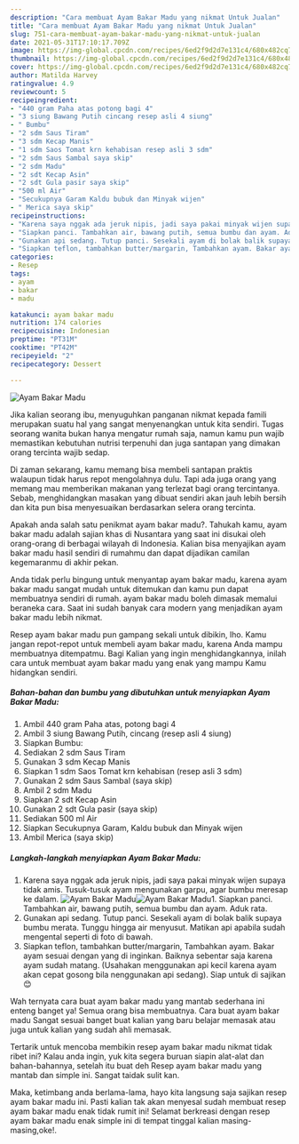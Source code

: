 ```yaml
---
description: "Cara membuat Ayam Bakar Madu yang nikmat Untuk Jualan"
title: "Cara membuat Ayam Bakar Madu yang nikmat Untuk Jualan"
slug: 751-cara-membuat-ayam-bakar-madu-yang-nikmat-untuk-jualan
date: 2021-05-31T17:10:17.709Z
image: https://img-global.cpcdn.com/recipes/6ed2f9d2d7e131c4/680x482cq70/ayam-bakar-madu-foto-resep-utama.jpg
thumbnail: https://img-global.cpcdn.com/recipes/6ed2f9d2d7e131c4/680x482cq70/ayam-bakar-madu-foto-resep-utama.jpg
cover: https://img-global.cpcdn.com/recipes/6ed2f9d2d7e131c4/680x482cq70/ayam-bakar-madu-foto-resep-utama.jpg
author: Matilda Harvey
ratingvalue: 4.9
reviewcount: 5
recipeingredient:
- "440 gram Paha atas potong bagi 4"
- "3 siung Bawang Putih cincang resep asli 4 siung"
- " Bumbu"
- "2 sdm Saus Tiram"
- "3 sdm Kecap Manis"
- "1 sdm Saos Tomat krn kehabisan resep asli 3 sdm"
- "2 sdm Saus Sambal saya skip"
- "2 sdm Madu"
- "2 sdt Kecap Asin"
- "2 sdt Gula pasir saya skip"
- "500 ml Air"
- "Secukupnya Garam Kaldu bubuk dan Minyak wijen"
- " Merica saya skip"
recipeinstructions:
- "Karena saya nggak ada jeruk nipis, jadi saya pakai minyak wijen supaya tidak amis. Tusuk-tusuk ayam mengunakan garpu, agar bumbu meresap ke dalam."
- "Siapkan panci. Tambahkan air, bawang putih, semua bumbu dan ayam. Aduk rata."
- "Gunakan api sedang. Tutup panci. Sesekali ayam di bolak balik supaya bumbu merata. Tunggu hingga air menyusut. Matikan api apabila sudah mengental seperti di foto di bawah."
- "Siapkan teflon, tambahkan butter/margarin, Tambahkan ayam. Bakar ayam sesuai dengan yang di inginkan. Baiknya sebentar saja karena ayam sudah matang. (Usahakan menggunakan api kecil karena ayam akan cepat gosong bila nenggunakan api sedang). Siap untuk di sajikan 😊"
categories:
- Resep
tags:
- ayam
- bakar
- madu

katakunci: ayam bakar madu 
nutrition: 174 calories
recipecuisine: Indonesian
preptime: "PT31M"
cooktime: "PT42M"
recipeyield: "2"
recipecategory: Dessert

---
```



![Ayam Bakar Madu](https://img-global.cpcdn.com/recipes/6ed2f9d2d7e131c4/680x482cq70/ayam-bakar-madu-foto-resep-utama.jpg)

Jika kalian seorang ibu, menyuguhkan panganan nikmat kepada famili merupakan suatu hal yang sangat menyenangkan untuk kita sendiri. Tugas seorang  wanita bukan hanya mengatur rumah saja, namun kamu pun wajib memastikan kebutuhan nutrisi terpenuhi dan juga santapan yang dimakan orang tercinta wajib sedap.

Di zaman  sekarang, kamu memang bisa membeli santapan praktis walaupun tidak harus repot mengolahnya dulu. Tapi ada juga orang yang memang mau memberikan makanan yang terlezat bagi orang tercintanya. Sebab, menghidangkan masakan yang dibuat sendiri akan jauh lebih bersih dan kita pun bisa menyesuaikan berdasarkan selera orang tercinta. 



Apakah anda salah satu penikmat ayam bakar madu?. Tahukah kamu, ayam bakar madu adalah sajian khas di Nusantara yang saat ini disukai oleh orang-orang di berbagai wilayah di Indonesia. Kalian bisa menyajikan ayam bakar madu hasil sendiri di rumahmu dan dapat dijadikan camilan kegemaranmu di akhir pekan.

Anda tidak perlu bingung untuk menyantap ayam bakar madu, karena ayam bakar madu sangat mudah untuk ditemukan dan kamu pun dapat membuatnya sendiri di rumah. ayam bakar madu boleh dimasak memalui beraneka cara. Saat ini sudah banyak cara modern yang menjadikan ayam bakar madu lebih nikmat.

Resep ayam bakar madu pun gampang sekali untuk dibikin, lho. Kamu jangan repot-repot untuk membeli ayam bakar madu, karena Anda mampu membuatnya ditempatmu. Bagi Kalian yang ingin menghidangkannya, inilah cara untuk membuat ayam bakar madu yang enak yang mampu Kamu hidangkan sendiri.

<!--inarticleads1-->

##### Bahan-bahan dan bumbu yang dibutuhkan untuk menyiapkan Ayam Bakar Madu:

1. Ambil 440 gram Paha atas, potong bagi 4
1. Ambil 3 siung Bawang Putih, cincang (resep asli 4 siung)
1. Siapkan  Bumbu:
1. Sediakan 2 sdm Saus Tiram
1. Gunakan 3 sdm Kecap Manis
1. Siapkan 1 sdm Saos Tomat krn kehabisan (resep asli 3 sdm)
1. Gunakan 2 sdm Saus Sambal (saya skip)
1. Ambil 2 sdm Madu
1. Siapkan 2 sdt Kecap Asin
1. Gunakan 2 sdt Gula pasir (saya skip)
1. Sediakan 500 ml Air
1. Siapkan Secukupnya Garam, Kaldu bubuk dan Minyak wijen
1. Ambil  Merica (saya skip)




<!--inarticleads2-->

##### Langkah-langkah menyiapkan Ayam Bakar Madu:

1. Karena saya nggak ada jeruk nipis, jadi saya pakai minyak wijen supaya tidak amis. Tusuk-tusuk ayam mengunakan garpu, agar bumbu meresap ke dalam.
<img src="https://img-global.cpcdn.com/steps/39e736edb2c03a1d/160x128cq70/ayam-bakar-madu-langkah-memasak-1-foto.jpg" alt="Ayam Bakar Madu"><img src="https://img-global.cpcdn.com/steps/c7509d078d6903a8/160x128cq70/ayam-bakar-madu-langkah-memasak-1-foto.jpg" alt="Ayam Bakar Madu">1. Siapkan panci. Tambahkan air, bawang putih, semua bumbu dan ayam. Aduk rata.
1. Gunakan api sedang. Tutup panci. Sesekali ayam di bolak balik supaya bumbu merata. Tunggu hingga air menyusut. Matikan api apabila sudah mengental seperti di foto di bawah.
1. Siapkan teflon, tambahkan butter/margarin, Tambahkan ayam. Bakar ayam sesuai dengan yang di inginkan. Baiknya sebentar saja karena ayam sudah matang. (Usahakan menggunakan api kecil karena ayam akan cepat gosong bila nenggunakan api sedang). Siap untuk di sajikan 😊




Wah ternyata cara buat ayam bakar madu yang mantab sederhana ini enteng banget ya! Semua orang bisa membuatnya. Cara buat ayam bakar madu Sangat sesuai banget buat kalian yang baru belajar memasak atau juga untuk kalian yang sudah ahli memasak.

Tertarik untuk mencoba membikin resep ayam bakar madu nikmat tidak ribet ini? Kalau anda ingin, yuk kita segera buruan siapin alat-alat dan bahan-bahannya, setelah itu buat deh Resep ayam bakar madu yang mantab dan simple ini. Sangat taidak sulit kan. 

Maka, ketimbang anda berlama-lama, hayo kita langsung saja sajikan resep ayam bakar madu ini. Pasti kalian tak akan menyesal sudah membuat resep ayam bakar madu enak tidak rumit ini! Selamat berkreasi dengan resep ayam bakar madu enak simple ini di tempat tinggal kalian masing-masing,oke!.

